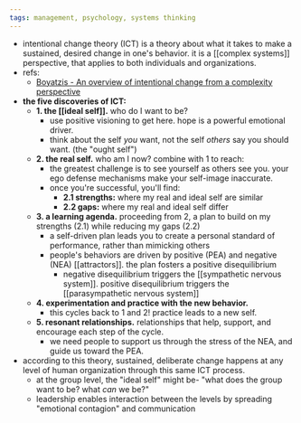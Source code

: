 ```yaml
---
tags: management, psychology, systems thinking
---
```


- intentional change theory (ICT) is a theory about what it takes to make a sustained, desired change in one's behavior. it is a [[complex systems]] perspective, that applies to both individuals and organizations.
- refs:
	- [Boyatzis - An overview of intentional change from a complexity perspective](https://www.researchgate.net/publication/235317062_An_overview_of_intentional_change_from_a_complexity_perspective)
- **the five discoveries of ICT:**
	- **1. the [[ideal self]].** who do I want to be?
		- use positive visioning to get here. hope is a powerful emotional driver.
		- think about the self _you_ want, not the self _others_ say you should want. (the "ought self")
	- **2. the real self.** who am I now? combine with 1 to reach:
		- the greatest challenge is to see yourself as others see you. your ego defense mechanisms make your self-image inaccurate.
		- once you're successful, you'll find:
			- **2.1 strengths:** where my real and ideal self are similar
			- **2.2 gaps:** where my real and ideal self differ
	- **3. a learning agenda.** proceeding from 2, a plan to build on my strengths (2.1) while reducing my gaps (2.2)
		- a self-driven plan leads you to create a personal standard of performance, rather than mimicking others
		- people's behaviors are driven by positive (PEA) and negative (NEA) [[attractors]]. the plan fosters a positive disequilibrium
			- negative disequilibrium triggers the [[sympathetic nervous system]]. positive disequilibrium triggers the [[parasympathetic nervous system]]
	- **4. experimentation and practice with the new behavior.**
		- this cycles back to 1 and 2! practice leads to a new self.
	- **5. resonant relationships.** relationships that help, support, and encourage each step of the cycle.
		- we need people to support us through the stress of the NEA, and guide us toward the PEA.
- according to this theory, sustained, deliberate change happens at any level of human organization through this same ICT process.
	- at the group level, the "ideal self" might be- "what does the group want to be? what _can_ we be?"
	- leadership enables interaction between the levels by spreading "emotional contagion" and communication
